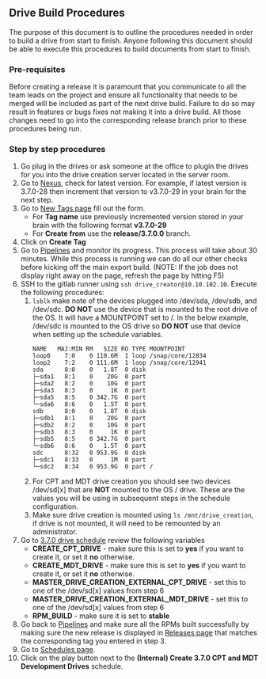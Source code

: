 ## Drive Build Procedures

The purpose of this document is to outline the procedures needed in order to build a drive from start to finish. 
Anyone following this document should be able to execute this procedures to build documents from start to finish.

### Pre-requisites

Before creating a release it is paramount that you communicate to all the team leads on the project and ensure all 
functionality that needs to be merged will be included as part of the next drive build.  Failure to do so may 
result in features or bugs fixes not making it into a drive build.  All those changes need to go into the corresponding release branch prior to these procedures being run.

### Step by step procedures

1. Go plug in the drives or ask someone at the office to plugin the drives for you into the drive creation server located in the server room.
2. Go to [Nexus](https://nexus.sil.lab/#browse/browse:tfplenum-stable), check for latest version.  For example, if    latest version is 3.7.0-28 then increment that version to v3.7.0-29 in your brain for the next step.
3. Go to [New Tags page](https://gitlab.sil.lab/tfplenum/tfplenum/-/tags/new) fill out the form.
   - For <strong>Tag name</strong> use previously incremented version stored in your brain with the following format <strong>v3.7.0-29</strong>
   - For <strong>Create from</strong> use the <strong>release/3.7.0.0</strong> branch.
4. Click on <strong>Create Tag</strong>
5. Go to [Pipelines](https://gitlab.sil.lab/tfplenum/tfplenum/-/pipelines) and monitor its progress.  This process will take about 30 minutes.  While this process is running we can do all our other checks before kicking off the main
export build. (NOTE: If the job does not display right away on the page, refresh the page by hitting F5)
6. SSH to the gitlab runner using `ssh drive_creator@10.10.102.10`. Execute the following procedures:
   1. `lsblk` make note of the devices plugged into /dev/sda, /dev/sdb, and /dev/sdc. <strong>DO NOT</strong> use the device that is mounted to the root drive of the OS.  It will have a MOUNTPOINT set to /.  In the below example, /dev/sdc is mounted to the OS drive so <strong>DO NOT</strong> use that device when setting up the schedule variables.
        ```
        NAME   MAJ:MIN RM   SIZE RO TYPE MOUNTPOINT
        loop0    7:0    0 110.6M  1 loop /snap/core/12834
        loop2    7:2    0 111.6M  1 loop /snap/core/12941
        sda      8:0    0   1.8T  0 disk 
        ├─sda1   8:1    0    20G  0 part 
        ├─sda2   8:2    0    10G  0 part 
        ├─sda3   8:3    0     1K  0 part 
        ├─sda5   8:5    0 342.7G  0 part 
        └─sda6   8:6    0   1.5T  0 part 
        sdb      8:0    0   1.8T  0 disk 
        ├─sdb1   8:1    0    20G  0 part 
        ├─sdb2   8:2    0    10G  0 part 
        ├─sdb3   8:3    0     1K  0 part 
        ├─sdb5   8:5    0 342.7G  0 part 
        └─sdb6   8:6    0   1.5T  0 part 
        sdc      8:32   0 953.9G  0 disk 
        ├─sdc1   8:33   0     1M  0 part 
        └─sdc2   8:34   0 953.9G  0 part /
        ```
   2. For CPT and MDT drive creation you should see two devices /dev/sd[x] that are <strong>NOT</strong> mounted to the OS / drive.  These are the values you will be using in subsequent steps in the schedule configuration.
   3. Make sure drive creation is mounted using `ls /mnt/drive_creation`, if drive is not mounted, it will need to be remounted by an administrator.
7. Go to [3.7.0 drive schedule](https://gitlab.sil.lab/tfplenum/tfplenum/-/pipeline_schedules/197/edit) review the following variables
   - <strong>CREATE_CPT_DRIVE</strong> - make sure this is set to <strong>yes</strong> if you want to create it, or set it <strong>no</strong> otherwise.
   - <strong>CREATE_MDT_DRIVE</strong> - make sure this is set to <strong>yes</strong> if you want to create it, or set it <strong>no</strong> otherwise.
   - <strong>MASTER_DRIVE_CREATION_EXTERNAL_CPT_DRIVE</strong> - set this to one of the /dev/sd[x] values from step 6
   - <strong>MASTER_DRIVE_CREATION_EXTERNAL_MDT_DRIVE</strong> - set this to one of the /dev/sd[x] values from step 6
   - <strong>RPM_BUILD</strong> - make sure it is set to <strong>stable</strong>
8. Go back to [Pipelines](https://gitlab.sil.lab/tfplenum/tfplenum/-/pipelines) and make sure all the RPMs built successfully by making sure the new release is displayed in [Releases page](https://gitlab.sil.lab/tfplenum/tfplenum/-/releases) that matches the corresponding tag you entered in step 3.
9. Go to [Schedules page](https://gitlab.sil.lab/tfplenum/tfplenum/-/pipeline_schedules).
10. Click on the play button next to the <strong>(Internal) Create 3.7.0 CPT and MDT Development Drives</strong> schedule.
